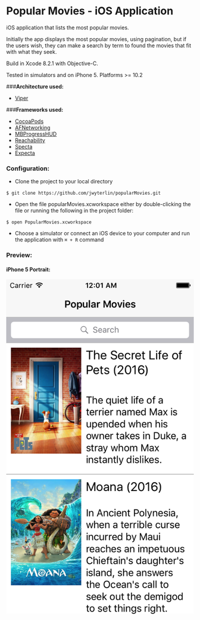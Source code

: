 # Popular Movies - iOS Application

iOS application that lists the most popular movies. 

Initially the app displays the most popular movies, using pagination, but if the users wish, they can make a search by term to found the movies that fit with what they seek.

Build in Xcode 8.2.1 with Objective-C.

Tested in simulators and on iPhone 5. Platforms >= 10.2

###__Architecture used:__

- [Viper](https://www.objc.io/issues/13-architecture/viper/)

###__Frameworks used:__

- [CocoaPods](https://cocoapods.org/)
- [AFNetworking](https://github.com/AFNetworking/AFNetworking)
- [MBProgressHUD](https://github.com/jdg/MBProgressHUD)
- [Reachability](https://github.com/tonymillion/Reachability)
- [Specta](https://github.com/specta/specta)
- [Expecta](https://github.com/specta/expecta)

### Configuration:

- Clone the project to your local directory
```
$ git clone https://github.com/jwyterlin/popularMovies.git
```
- Open the file popularMovies.xcworkspace either by double-clicking the file or running the following in the project folder:
```
$ open PopularMovies.xcworkspace
```
- Choose a simulator or connect an iOS device to your computer and run the application with `⌘ + R` command

### Preview:

#### iPhone 5 Portrait:

![Portrait](https://github.com/jwyterlin/popularMovies/blob/master/Screenshot/iPhone-5-Portrait.png)
